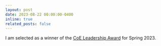 ```yaml
---
layout: post
date: 2023-08-22 00:00:00-0400
inline: true
related_posts: false
---
```


I am selected as a winner of the [CoE Leadership Award](https://coeng.kaist.ac.kr/student/innovator) for Spring 2023.
